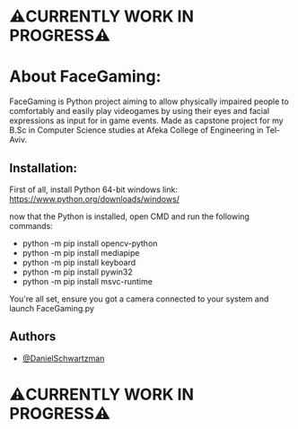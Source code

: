 # ⚠️CURRENTLY WORK IN PROGRESS⚠️



# About FaceGaming:

FaceGaming is Python project aiming to allow physically impaired people to comfortably and easily play videogames by using their eyes and facial expressions as input for in game events.
Made as capstone project for my B.Sc in Computer Science studies at Afeka College of Engineering in Tel-Aviv.

## Installation:
First of all, install Python 64-bit
windows link: https://www.python.org/downloads/windows/

now that the Python is installed, open CMD and run the following commands:
* python -m pip install opencv-python 
* python -m pip install mediapipe
* python -m pip install keyboard
* python -m pip install pywin32
* python -m pip install msvc-runtime

You're all set, ensure you got a camera connected to your system and launch FaceGaming.py

## Authors
- [@DanielSchwartzman](https://github.com/DanielSchwartzman)

  

# ⚠️CURRENTLY WORK IN PROGRESS⚠️
